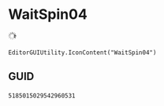 # WaitSpin04
![](/img/WaitSpin04.png)

``` CSharp
EditorGUIUtility.IconContent("WaitSpin04")
```
## GUID
```
5185015029542960531
```
